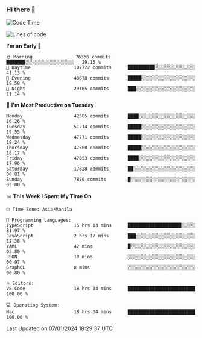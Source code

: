 ### Hi there 👋

<!--START_SECTION:waka-->
![Code Time](http://img.shields.io/badge/Code%20Time-4%2C670%20hrs%2031%20mins-blue)

![Lines of code](https://img.shields.io/badge/From%20Hello%20World%20I%27ve%20Written-110.1%20million%20lines%20of%20code-blue)

**I'm an Early 🐤** 

```text
🌞 Morning                76356 commits       ███████░░░░░░░░░░░░░░░░░░   29.15 % 
🌆 Daytime                107722 commits      ██████████░░░░░░░░░░░░░░░   41.13 % 
🌃 Evening                48678 commits       █████░░░░░░░░░░░░░░░░░░░░   18.58 % 
🌙 Night                  29165 commits       ███░░░░░░░░░░░░░░░░░░░░░░   11.14 % 
```
📅 **I'm Most Productive on Tuesday** 

```text
Monday                   42585 commits       ████░░░░░░░░░░░░░░░░░░░░░   16.26 % 
Tuesday                  51214 commits       █████░░░░░░░░░░░░░░░░░░░░   19.55 % 
Wednesday                47771 commits       █████░░░░░░░░░░░░░░░░░░░░   18.24 % 
Thursday                 47600 commits       █████░░░░░░░░░░░░░░░░░░░░   18.17 % 
Friday                   47053 commits       ████░░░░░░░░░░░░░░░░░░░░░   17.96 % 
Saturday                 17828 commits       ██░░░░░░░░░░░░░░░░░░░░░░░   06.81 % 
Sunday                   7870 commits        █░░░░░░░░░░░░░░░░░░░░░░░░   03.00 % 
```


📊 **This Week I Spent My Time On** 

```text
🕑︎ Time Zone: Asia/Manila

💬 Programming Languages: 
TypeScript               15 hrs 13 mins      ████████████████████░░░░░   81.97 % 
JavaScript               2 hrs 17 mins       ███░░░░░░░░░░░░░░░░░░░░░░   12.38 % 
YAML                     42 mins             █░░░░░░░░░░░░░░░░░░░░░░░░   03.80 % 
JSON                     10 mins             ░░░░░░░░░░░░░░░░░░░░░░░░░   00.97 % 
GraphQL                  8 mins              ░░░░░░░░░░░░░░░░░░░░░░░░░   00.80 % 

🔥 Editors: 
VS Code                  18 hrs 34 mins      █████████████████████████   100.00 % 

💻 Operating System: 
Mac                      18 hrs 34 mins      █████████████████████████   100.00 % 
```


 Last Updated on 07/01/2024 18:29:37 UTC
<!--END_SECTION:waka-->


<!--
**rad182/rad182** is a ✨ _special_ ✨ repository because its `README.md` (this file) appears on your GitHub profile.

Here are some ideas to get you started:

- 🔭 I’m currently working on ...
- 🌱 I’m currently learning ...
- 👯 I’m looking to collaborate on ...
- 🤔 I’m looking for help with ...
- 💬 Ask me about ...
- 📫 How to reach me: ...
- 😄 Pronouns: ...
- ⚡ Fun fact: ...
-->
